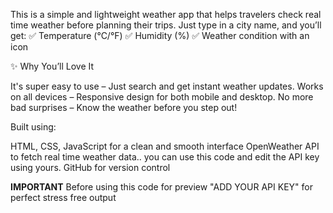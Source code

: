 This is a simple and lightweight weather app that helps travelers check real time weather before planning their trips. Just type in a city name, and you’ll get:
✅ Temperature (°C/°F)
✅ Humidity (%)
✅ Weather condition with an icon

✨ Why You’ll Love It

It's super easy to use – Just search and get instant weather updates.
Works on all devices – Responsive design for both mobile and desktop.
No more bad surprises – Know the weather before you step out!

Built using:

HTML, CSS, JavaScript for a clean and smooth interface
OpenWeather API to fetch real time weather data.. you can use this code and edit the API key using yours.
GitHub for version control

**IMPORTANT** Before using this code for preview "ADD YOUR API KEY" for perfect stress free output
